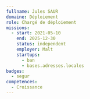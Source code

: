 ```yaml
---
fullname: Jules SAUR
domaine: Déploiement
role: Chargé de déploiement
missions:
  - start: 2021-05-10
    end: 2025-12-30
    status: independent
    employer: Malt
    startups:
      - ban
      - bases.adresses.locales
badges:
  - segur
competences:
  - Croissance
---
```

